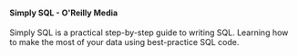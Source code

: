 #### Simply SQL - O'Reilly Media
Simply SQL is a practical step-by-step guide to writing SQL. Learning how to make the most of your data using best-practice SQL code.
